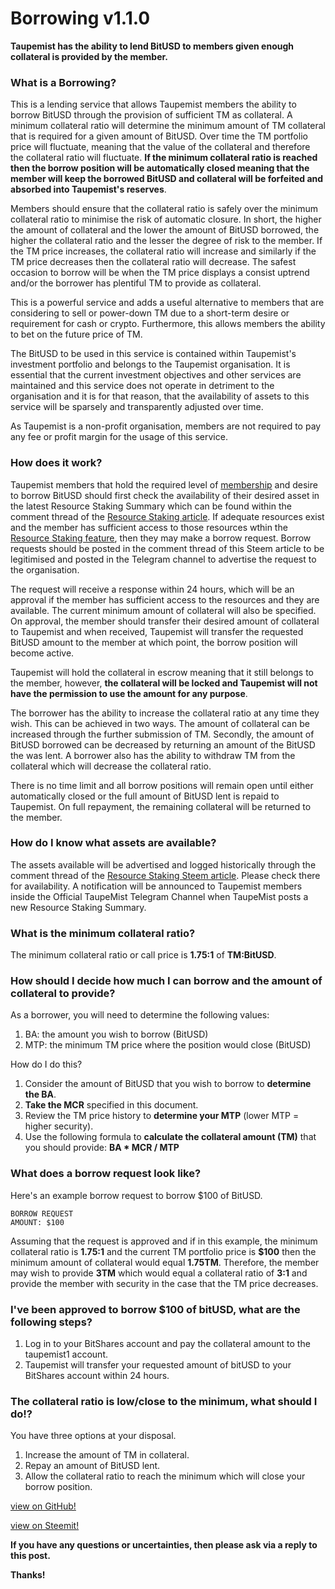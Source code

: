 # Borrowing v1.1.0
**Taupemist has the ability to lend BitUSD to members given enough collateral is provided by the member.**

### What is a Borrowing?
This is a lending service that allows Taupemist members the ability to borrow BitUSD through the provision of sufficient TM as collateral.
A minimum collateral ratio will determine the minimum amount of TM collateral that is required for a given amount of BitUSD.
Over time the TM portfolio price will fluctuate, meaning that the value of the collateral and therefore the collateral ratio will fluctuate. **If the minimum collateral ratio is reached then the borrow position will be automatically closed meaning that the member will keep the borrowed BitUSD and collateral will be forfeited and absorbed into Taupemist's reserves**.

Members should ensure that the collateral ratio is safely over the minimum collateral ratio to minimise the risk of automatic closure.
In short, the higher the amount of collateral and the lower the amount of BitUSD borrowed, the higher the collateral ratio and the lesser the degree of risk to the member.
If the TM price increases, the collateral ratio will increase and similarly if the TM price decreases then the collateral ratio will decrease.
The safest occasion to borrow will be when the TM price displays a consist uptrend and/or the borrower has plentiful TM to provide as collateral.

This is a powerful service and adds a useful alternative to members that are considering to sell or power-down TM due to a short-term desire or requirement for cash or crypto. Furthermore, this allows members the ability to bet on the future price of TM.

The BitUSD to be used in this service is contained within Taupemist's investment portfolio and belongs to the Taupemist organisation. It is essential that the current investment objectives and other services are maintained and this service does not operate in detriment to the organisation and it is for that reason, that the availability of assets to this service will be sparsely and transparently adjusted over time.

As Taupemist is a non-profit organisation, members are not required to pay any fee or profit margin for the usage of this service.

### How does it work?
Taupemist members that hold the required level of [membership](https://github.com/TaupeMist/Taupemist/blob/master/MembershipTable.md) and desire to borrow BitUSD should first check the availability of their desired asset in the latest Resource Staking Summary which can be found within the comment thread of the [Resource Staking article](https://steemit.com/taupemist/@cmorton/resource-staking-v1-0-0).
If adequate resources exist and the member has sufficient access to those resources wthin the [Resource Staking feature](https://github.com/TaupeMist/TaupeMist/blob/master/ResourceStaking.md), then they may make a borrow request.
Borrow requests should be posted in the comment thread of this Steem article to be legitimised and posted in the Telegram channel to advertise the request to the organisation.

The request will receive a response within 24 hours, which will be an approval if the member has sufficient access to the resources and they are available. The current minimum amount of collateral will also be specified.
On approval, the member should transfer their desired amount of collateral to Taupemist and when received, Taupemist will transfer the requested BitUSD amount to the member at which point, the borrow position will become active.

Taupemist will hold the collateral in escrow meaning that it still belongs to the member, however, **the collateral will be locked and Taupemist will not have the permission to use the amount for any purpose**.

The borrower has the ability to increase the collateral ratio at any time they wish. This can be achieved in two ways. The amount of collateral can be increased through the further submission of TM.
Secondly, the amount of BitUSD borrowed can be decreased by returning an amount of the BitUSD the was lent.
A borrower also has the ability to withdraw TM from the collateral which will decrease the collateral ratio.

There is no time limit and all borrow positions will remain open until either automatically closed or the full amount of BitUSD lent is repaid to Taupemist.
On full repayment, the remaining collateral will be returned to the member.

### How do I know what assets are available?
The assets available will be advertised and logged historically through the comment thread of the [Resource Staking Steem article](https://steemit.com/taupemist/@cmorton/resource-staking-v1-0-0).
Please check there for availability.
A notification will be announced to Taupemist members inside the Official TaupeMist Telegram Channel when TaupeMist posts a new Resource Staking Summary.

### What is the minimum collateral ratio?
The minimum collateral ratio or call price is **1.75:1** of **TM:BitUSD**.

### How should I decide how much I can borrow and the amount of collateral to provide?

As a borrower, you will need to determine the following values:
1. BA: the amount you wish to borrow (BitUSD)
2. MTP: the minimum TM price where the position would close (BitUSD)

How do I do this?
1. Consider the amount of BitUSD that you wish to borrow to **determine the BA**.
3. **Take the MCR** specified in this document.
2. Review the TM price history to **determine your MTP** (lower MTP = higher security).
2. Use the following formula to **calculate the collateral amount (TM)** that you should provide: **BA * MCR / MTP**

### What does a borrow request look like?
Here's an example borrow request to borrow $100 of BitUSD.
```
BORROW REQUEST
AMOUNT: $100
```
Assuming that the request is approved and if in this example, the minimum collateral ratio is **1.75:1** and the current TM portfolio price is **$100** then the minimum amount of collateral would equal **1.75TM**.
Therefore, the member may wish to provide **3TM** which would equal a collateral ratio of **3:1** and provide the member with security in the case that the TM price decreases.

### I've been approved to borrow $100 of bitUSD, what are the following steps?
1. Log in to your BitShares account and pay the collateral amount to the taupemist1 account.
2. Taupemist will transfer your requested amount of bitUSD to your BitShares account within 24 hours.

### The collateral ratio is low/close to the minimum, what should I do!?
You have three options at your disposal.
1. Increase the amount of TM in collateral.
2. Repay an amount of BitUSD lent.
3. Allow the collateral ratio to reach the minimum which will close your borrow position.

[view on GitHub!](https://github.com/TaupeMist/TaupeMist/blob/master/Borrowing.md)

[view on Steemit!](https://steemit.com/taupemist/@cmorton/borrowing-v1-0-0)

**If you have any questions or uncertainties, then please ask via a reply to this post.**

**Thanks!**
